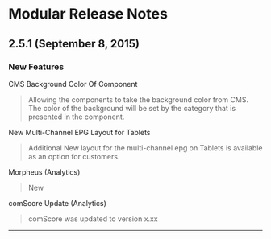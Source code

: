 # Modular Release Notes

## 2.5.1 (September 8, 2015)

### New Features

CMS Background Color Of Component
> Allowing the components to take the background color from CMS. The color of the background will be set by the category that is presented in the component.

New Multi-Channel EPG Layout for Tablets
> Additional New layout for the multi-channel epg on Tablets is available as an option for customers.

Morpheus (Analytics)
> New

comScore Update (Analytics)
> comScore was updated to version x.xx

***




